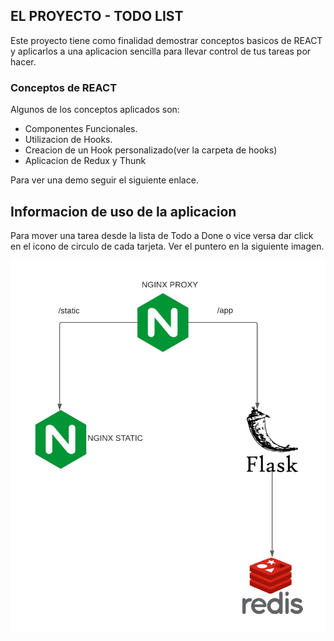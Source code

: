 ## EL PROYECTO - TODO LIST
Este proyecto tiene como finalidad demostrar conceptos basicos de REACT y aplicarlos a una aplicacion sencilla para llevar control de tus tareas por hacer.

### Conceptos de REACT
Algunos de los conceptos aplicados son:
* Componentes Funcionales.
* Utilizacion de Hooks.
* Creacion de un Hook personalizado(ver la carpeta de hooks)
* Aplicacion de Redux y Thunk


Para ver una demo seguir el siguiente enlace.

## Informacion de uso de la aplicacion
Para mover una tarea desde la lista de Todo a Done o vice versa dar click en el icono de circulo de cada tarjeta. Ver el puntero en la siguiente imagen.

![diagrama][logo]

[logo]:https://raw.githubusercontent.com/byronjl2003/Tarea6-Trambo/master/imagesForREADME/img1.jpeg "diagrama"
